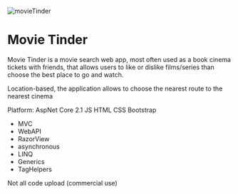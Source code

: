 
![movieTinder](https://user-images.githubusercontent.com/38471368/57526618-23556680-732e-11e9-823e-01cba5703dd0.png)

# Movie Tinder

Movie Tinder is a movie search web app, most often used as a book cinema tickets with friends,
that allows users to like or dislike films/series than choose the best place to go and watch.

Location-based, the application allows to choose the nearest route to the nearest cinema

Platform: AspNet Core 2.1 JS HTML CSS Bootstrap
- MVC
- WebAPI
- RazorView
- asynchronous
- LINQ
- Generics
- TagHelpers

Not all code upload (commercial use)
